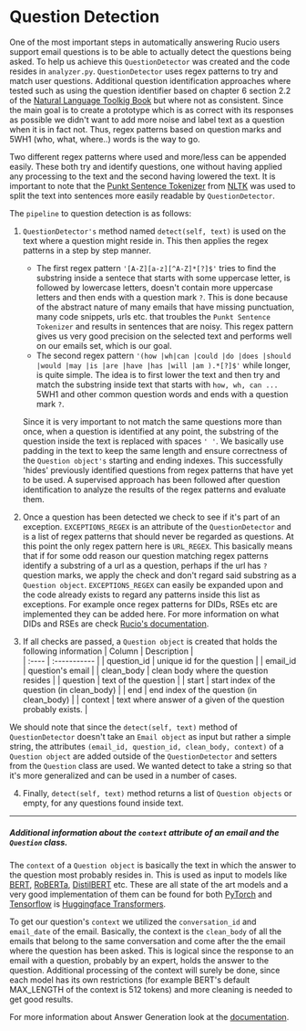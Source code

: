 # Question Detection

One of the most important steps in automatically answering Rucio users support email questions is to be able to actually detect the questions being asked. To help us achieve this `QuestionDetector` was created and the code resides in `analyzer.py`.
`QuestionDetector` uses regex patterns to try and match user questions. Additional question identification approaches where tested such as using the question identifier based on chapter 6 section 2.2 of the [Natural Language Toolkig Book](http://www.nltk.org/book/ch06.html) but where not as consistent. Since the main goal is to create a prototype which is as correct with its responses as possible we didn't want to add more noise and label text as a question when it is in fact not. Thus, regex patterns based on question marks and 5WH1 (who, what, where..) words is the way to go. 


Two different regex patterns where used and more/less can be appended easily. These both try and identify questions, one without having applied any processing to the text and the second having lowered the text. It is important to note that the [Punkt Sentence Tokenizer](https://www.nltk.org/_modules/nltk/tokenize/punkt.html) from [NLTK](https://www.nltk.org/) was used to split the text into sentences more easily readable by `QuestionDetector`. 

The `pipeline` to question detection is as follows:   
1) `QuestionDetector's` method named `detect(self, text)` is used on the text where a question might reside in. This then applies the regex patterns in a step by step manner.  
   - The first regex pattern `'[A-Z][a-z][^A-Z]*[?]$'` tries to find the substring inside a sentece that starts with some uppercase letter, is followed by lowercase letters, doesn't contain more uppercase letters and then ends with a question mark `?`. This is done because of the abstract nature of many emails that have missing punctuation, many code snippets, urls etc. that troubles the `Punkt Sentence Tokenizer` and results in sentences that are noisy. This regex pattern gives us very good precision on the selected text and performs well on our emails set, which is our goal.
   - The second regex pattern `'(how |wh|can |could |do |does |should |would |may |is |are |have |has |will |am ).*[?]$'` while longer, is quite simple. The idea is to first lower the text and then try and match the substring inside text that starts with  `how, wh, can ...` 5WH1 and other common question words and ends with a question mark `?`.

    Since it is very important to not match the same questions more than once, when a question is identified at any point, the substring of the question inside the text is replaced with spaces `' '`. We basically use padding in the text to keep the same length and ensure correctness of the `Question object's` starting and ending indexes. This successfully 'hides' previously identified questions from regex patterns that have yet to be used. A supervised approach has been followed after question identification to analyze the results of the regex patterns and evaluate them.

2) Once a question has been detected we check to see if it's part of an exception. `EXCEPTIONS_REGEX` is an attribute of the `QuestionDetector` and is a list of regex patterns that should never be regarded as questions. At this point the only regex pattern here is `URL_REGEX`. This basically means that if for some odd reason our question matching regex patterns identify a substring of a url as a question, perhaps if the url has `?` question marks, we apply the check and don't regard said substring as a `Question object`. `EXCEPTIONS_REGEX` can easily be expanded upon and the code already exists to regard any patterns inside this list as exceptions. For example once regex patterns for DIDs, RSEs etc are implemented they can be added here. For more information on what DIDs and RSEs are check [Rucio's documentation](https://rucio.readthedocs.io/en/latest/index.html).

3) If all checks are passed, a `Question object` is created that holds the following information
    | Column        | Description                                                               |   
    | :----         | :-----------                                                              |
    | question_id   | unique id for the question                                                |
    | email_id      | question's email                                                          |
    | clean_body    | clean body where the question resides                                     |
    | question      | text of the question                                                      |
    | start         | start index of the question (in clean_body)                               |
    | end           | end index of the question (in clean_body)                                 |
    | context       | text where answer of a given of the question probably exists.             |

We should note that since the `detect(self, text)` method of `QuestionDetector` doesn't take an `Email object` as input but rather a simple string, the attributes `(email_id, question_id, clean_body, context)` of a `Question object` are added outside of the `QuestionDetector` and setters from the `Question` class are used. We wanted detect to take a string so that it's more generalized and can be used in a number of cases.

4) Finally, `detect(self, text)` method returns a list of `Question objects` or empty, for any questions found inside text.

---
##### Additional information about the `context` attribute of an email and the `Question` class.

The `context` of a  `Question object` is basically the text in which the answer to the question most probably resides in. This is used as input to models like [BERT](https://en.wikipedia.org/wiki/BERT_(language_model)), [RoBERTa](https://arxiv.org/abs/1907.11692), [DistilBERT](https://arxiv.org/abs/1910.01108) etc. These are all state of the art models and a very good implementation of them can be found for both [PyTorch](https://pytorch.org/) and [Tensorflow](https://www.tensorflow.org/) is [Huggingface Transformers](https://github.com/huggingface/transformers).  

To get our question's `context` we utilized the `conversation_id` and `email_date` of the email. Basically, the context is the `clean_body` of all the emails that belong to the same conversation and come after the the email where the question has been asked. This is logical since the response to an email with a question, probably by an expert, holds the answer to the question. Additional processing of the context will surely be done, since each model has its own restrictions (for example BERT's default MAX_LENGTH of the context is 512 tokens) and more cleaning is needed to get good results. 

For more information about Answer Generation look at the [documentation](answer_detection.md).






